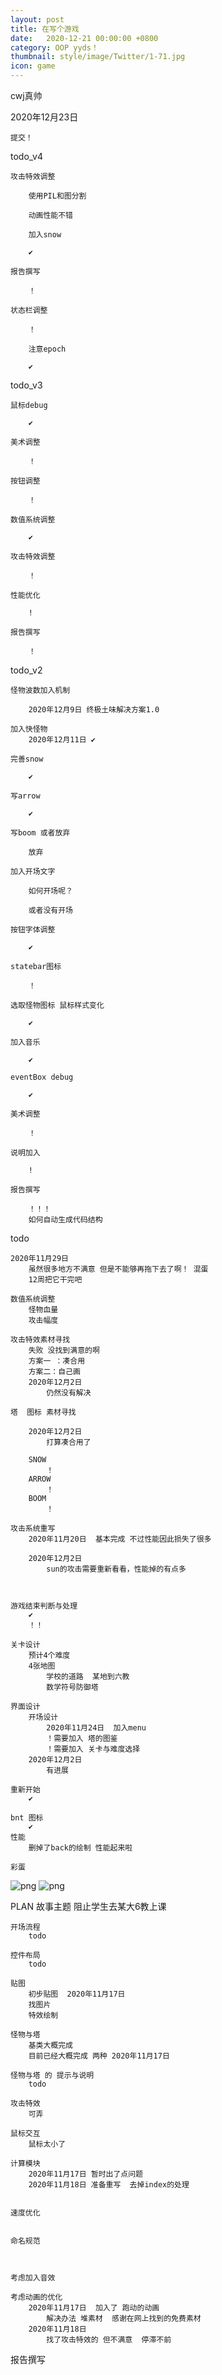 ```yaml
---
layout: post
title: 在写个游戏
date:   2020-12-21 00:00:00 +0800
category: OOP yyds！
thumbnail: style/image/Twitter/1-71.jpg
icon: game
---
```






cwj真帅

2020年12月23日

    提交！

todo_v4

    攻击特效调整

        使用PIL和图分割

        动画性能不错

        加入snow

        ✔

    报告撰写

        ！

    状态栏调整

        ！

        注意epoch

        ✔










todo_v3


    鼠标debug

        ✔

    美术调整

        ！

    按钮调整

        ！

    数值系统调整

        ✔

    攻击特效调整

        ！

    性能优化

        !
    
    报告撰写

        ！

    






todo_v2
    
    怪物波数加入机制
        
        2020年12月9日 终极土味解决方案1.0

    加入快怪物
        2020年12月11日 ✔

    完善snow

        ✔

    写arrow

        ✔

    写boom 或者放弃

        放弃
        
    加入开场文字

        如何开场呢？

        或者没有开场

    按钮字体调整

        ✔

    statebar图标

        ！

    选取怪物图标 鼠标样式变化

        ✔

    加入音乐

        ✔

    eventBox debug

        ✔

    美术调整

        ！

    说明加入

        !

    报告撰写

        ！！！
        如何自动生成代码结构




todo

    2020年11月29日
        虽然很多地方不满意 但是不能够再拖下去了啊！ 混蛋
        12周把它干完吧

    数值系统调整
        怪物血量
        攻击幅度

    攻击特效素材寻找
        失败 没找到满意的啊 
        方案一 ：凑合用
        方案二：自己画
        2020年12月2日
            仍然没有解决

    塔  图标 素材寻找
        
        2020年12月2日
            打算凑合用了

        SNOW
            ！
        ARROW
            ！
        BOOM
            ！
        
    攻击系统重写
        2020年11月20日  基本完成 不过性能因此损失了很多

        2020年12月2日
            sun的攻击需要重新看看，性能掉的有点多



    游戏结束判断与处理
        ✔
        ！！

    关卡设计
        预计4个难度
        4张地图
            学校的道路  某地到六教
            数学符号防御塔
    
    界面设计
        开场设计
            2020年11月24日  加入menu
            ！需要加入 塔的图鉴
            ！需要加入 关卡与难度选择
        2020年12月2日
            有进展

    重新开始
        ✔
    
    bnt 图标
        ✔
    性能
        删掉了back的绘制 性能起来啦

    彩蛋


![png](/myPage/style/image/javaGame/1.png)
![png](/myPage/style/image/javaGame/2.png)





PLAN
    故事主题
        阻止学生去某大6教上课

    开场流程
        todo

    控件布局
        todo

    贴图
        初步贴图  2020年11月17日
        找图片
        特效绘制
    
    怪物与塔
        基类大概完成
        目前已经大概完成 两种 2020年11月17日

    怪物与塔 的 提示与说明
        todo

    攻击特效
        可弄

    鼠标交互
        鼠标太小了

    计算模块
        2020年11月17日 暂时出了点问题
        2020年11月18日 准备重写  去掉index的处理
        

    速度优化


    命名规范



    考虑加入音效

    考虑动画的优化
        2020年11月17日  加入了 跑动的动画
            解决办法 堆素材  感谢在网上找到的免费素材
        2020年11月18日
            找了攻击特效的 但不满意  停滞不前




报告撰写
























